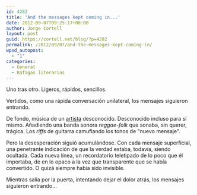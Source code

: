 ```yaml
---
id: 4282
title: 'And the messages kept coming in...'
date: 2012-09-07T09:25:17+00:00
author: Jorge Cortell
layout: post
guid: https://cortell.net/blog/?p=4282
permalink: /2012/09/07/and-the-messages-kept-coming-in/
wpsd_autopost:
  - "1"
categories:
  - General
  - Ráfagas literarias
---
```

Uno tras otro. Ligeros, rápidos, sencillos.

Vertidos, como una rápida conversación unilateral, los mensajes siguieron entrando. 

De fondo, música de un <a title="https://www.youtube.com/watch?v=OzwyFERvNVE" href="https://www.youtube.com/watch?v=OzwyFERvNVE" target="_blank">artista</a> desconocido. Desconocido incluso para sí mismo. Añadiendo una banda sonora _reggae-folk_ que sonaba, sin querer, trágica. Los _riffs_ de guitarra camuflando los tonos de "nuevo mensaje".

Pero la desesperación siguió acumulándose. Con cada mensaje superficial, una penetrante indicación de que la verdad estaba, todavía, siendo ocultada. Cada nueva línea, un recordatorio teletipado de lo poco que él importaba, de en lo opaco a la vez que transparente que se había convertido. O quizá siempre había sido invisible.

Mientras salía por la puerta, intentando dejar el dolor atrás, los mensajes siguieron entrando...